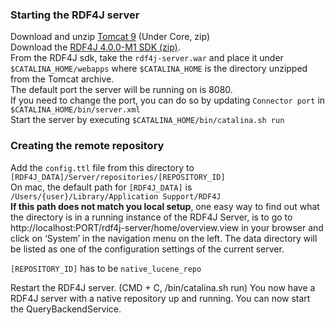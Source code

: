 ### Starting the RDF4J server
Download and unzip [Tomcat 9](https://tomcat.apache.org/download-90.cgi) (Under Core, zip)  
Download the [RDF4J 4.0.0-M1 SDK (zip)](https://rdf4j.org/download/).  
From the RDF4J sdk, take the `rdf4j-server.war` and place it under `$CATALINA_HOME/webapps` where `$CATALINA_HOME`
is the directory unzipped from the Tomcat archive.  
The default port the server will be running on is 8080.   
If you need to change the port, you can do so by updating `Connector port` in `$CATALINA_HOME/bin/server.xml`  
Start the server by executing `$CATALINA_HOME/bin/catalina.sh run`

### Creating the remote repository  
Add the `config.ttl` file from this directory to `[RDF4J_DATA]/Server/repositories/[REPOSITORY_ID]`  
On mac, the default path for `[RDF4J_DATA]` is `/Users/{user}/Library/Application Support/RDF4J`  
__If this path does not match you local setup__, one easy way to find out what the directory is in a running instance of
the RDF4J Server, is to go to http://localhost:PORT/rdf4j-server/home/overview.view in your browser and click on 
‘System’ in the navigation menu on the left. The data directory will be listed as one of the configuration settings of
the current server.

`[REPOSITORY_ID]` has to be `native_lucene_repo`


Restart the RDF4J server. (CMD + C, /bin/catalina.sh run)
You now have a RDF4J server with a native repository up and running.
You can now start the QueryBackendService.
